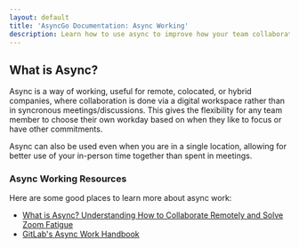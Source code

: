 ```yaml
---
layout: default
title: 'AsyncGo Documentation: Async Working'
description: Learn how to use async to improve how your team collaborates
---
```


## What is Async?

Async is a way of working, useful for remote, colocated, or hybrid companies, where collaboration is done via a digital workspace
rather than in syncronous meetings/discussions. This gives the flexibility for any team member to choose
their own workday based on when they like to focus or have other commitments.

Async can also be used even when you are in a single location, allowing for better use of your in-person time together than spent
in meetings.

### Async Working Resources

Here are some good places to learn more about async work:

- [What is Async? Understanding How to Collaborate Remotely and Solve Zoom Fatigue](https://www.hrexchangenetwork.com/employee-engagement/columns/what-is-async-understanding-how-to-collaborate-remotely-and-solve-zoom-fatigue)
- [GitLab's Async Work Handbook](https://about.gitlab.com/company/culture/all-remote/asynchronous/)